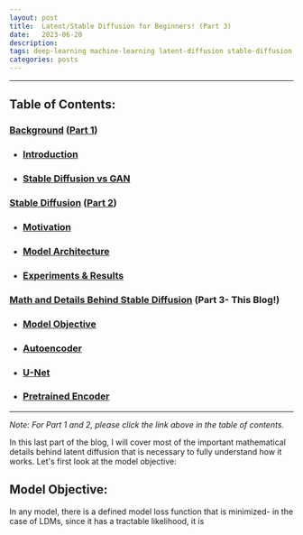 ```yaml
---
layout: post
title:  Latent/Stable Diffusion for Beginners! (Part 3)
date:   2023-06-20
description: 
tags: deep-learning machine-learning latent-diffusion stable-diffusion generative-models
categories: posts
---
```

---

## **Table of Contents:**
### [Background](#background) ([Part 1](/blog/2023/stable-diffusion/))
- ###  [Introduction](#introduction)
- ### [Stable Diffusion vs GAN](#stable-diffusion-vs-gan)

### [Stable Diffusion](#stable-diffusion) ([Part 2](/blog/2023/stable-diffusion-part2/))
- ### [Motivation](#motivation)
- ### [Model Architecture](#model-architecture)
- ### [Experiments & Results](#experiment-results)

### [Math and Details Behind Stable Diffusion](#math-behind-stable-diffusion) (Part 3- This Blog!)
- ### [Model Objective](#model-objective)
- ### [Autoencoder](#autoencoder)
- ### [U-Net](#u-net)
- ### [Pretrained Encoder](#pretrained-encoder)

---

*Note: For Part 1 and 2, please click the link above in the table of contents.* 

In this last part of the blog, I will cover most of the important mathematical details behind latent diffusion that is necessary to fully understand
how it works. Let's first look at the model objective:

<a id="model-objective"></a>
##  **Model Objective:**
<p> 
In any model, there is a defined model loss function that is minimized- in the case of LDMs, since it has a tractable likelihood, it is 